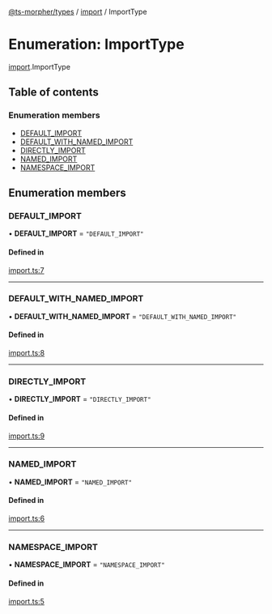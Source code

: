 [@ts-morpher/types](../README.md) / [import](../modules/import.md) / ImportType

# Enumeration: ImportType

[import](../modules/import.md).ImportType

## Table of contents

### Enumeration members

- [DEFAULT\_IMPORT](import.ImportType.md#default_import)
- [DEFAULT\_WITH\_NAMED\_IMPORT](import.ImportType.md#default_with_named_import)
- [DIRECTLY\_IMPORT](import.ImportType.md#directly_import)
- [NAMED\_IMPORT](import.ImportType.md#named_import)
- [NAMESPACE\_IMPORT](import.ImportType.md#namespace_import)

## Enumeration members

### DEFAULT\_IMPORT

• **DEFAULT\_IMPORT** = `"DEFAULT_IMPORT"`

#### Defined in

[import.ts:7](https://github.com/linbudu599/morpher/blob/387f7fa/packages/types/src/import.ts#L7)

___

### DEFAULT\_WITH\_NAMED\_IMPORT

• **DEFAULT\_WITH\_NAMED\_IMPORT** = `"DEFAULT_WITH_NAMED_IMPORT"`

#### Defined in

[import.ts:8](https://github.com/linbudu599/morpher/blob/387f7fa/packages/types/src/import.ts#L8)

___

### DIRECTLY\_IMPORT

• **DIRECTLY\_IMPORT** = `"DIRECTLY_IMPORT"`

#### Defined in

[import.ts:9](https://github.com/linbudu599/morpher/blob/387f7fa/packages/types/src/import.ts#L9)

___

### NAMED\_IMPORT

• **NAMED\_IMPORT** = `"NAMED_IMPORT"`

#### Defined in

[import.ts:6](https://github.com/linbudu599/morpher/blob/387f7fa/packages/types/src/import.ts#L6)

___

### NAMESPACE\_IMPORT

• **NAMESPACE\_IMPORT** = `"NAMESPACE_IMPORT"`

#### Defined in

[import.ts:5](https://github.com/linbudu599/morpher/blob/387f7fa/packages/types/src/import.ts#L5)

